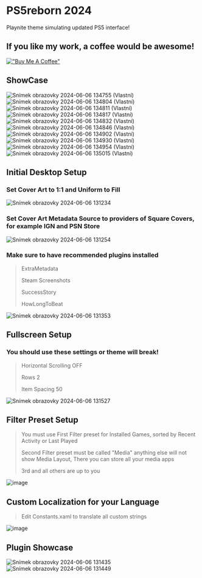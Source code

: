 # PS5reborn 2024
Playnite theme simulating updated PS5 interface!

## If you like my work, a coffee would be awesome!
[!["Buy Me A Coffee"](https://www.buymeacoffee.com/assets/img/custom_images/orange_img.png)](https://www.buymeacoffee.com/MtbivzU)

## ShowCase
![Snímek obrazovky 2024-06-06 134755 (Vlastní)](https://github.com/saVantCZ/PS5reborn/assets/97293893/5cc3b4b5-9e8d-46cf-a556-9f3a243801a2)![Snímek obrazovky 2024-06-06 134804 (Vlastní)](https://github.com/saVantCZ/PS5reborn/assets/97293893/161dc907-fc91-4be6-9093-b7c635db1b2f)![Snímek obrazovky 2024-06-06 134811 (Vlastní)](https://github.com/saVantCZ/PS5reborn/assets/97293893/f0b29743-1c08-4804-bf65-f526c3e8f2a4)![Snímek obrazovky 2024-06-06 134817 (Vlastní)](https://github.com/saVantCZ/PS5reborn/assets/97293893/507ac78e-5688-4be3-8890-91811dd6fe50)![Snímek obrazovky 2024-06-06 134832 (Vlastní)](https://github.com/saVantCZ/PS5reborn/assets/97293893/a5c57183-db5c-4174-b34c-deeb0253780b)![Snímek obrazovky 2024-06-06 134846 (Vlastní)](https://github.com/saVantCZ/PS5reborn/assets/97293893/a874d02e-80c4-4cc4-91f5-830a2a770ff1)![Snímek obrazovky 2024-06-06 134902 (Vlastní)](https://github.com/saVantCZ/PS5reborn/assets/97293893/6058bd73-8698-44f2-b601-71cb519d52e9)![Snímek obrazovky 2024-06-06 134930 (Vlastní)](https://github.com/saVantCZ/PS5reborn/assets/97293893/bea7137f-1658-4c34-86a5-f0a118a67154)![Snímek obrazovky 2024-06-06 134954 (Vlastní)](https://github.com/saVantCZ/PS5reborn/assets/97293893/f1d57b65-5b28-42ed-8883-0fccd9cddb3c)![Snímek obrazovky 2024-06-06 135015 (Vlastní)](https://github.com/saVantCZ/PS5reborn/assets/97293893/afd92786-cb99-4820-be62-85ef95ebaa36)

## Initial Desktop Setup
### Set Cover Art to 1:1 and Uniform to Fill
![Snímek obrazovky 2024-06-06 131234](https://github.com/saVantCZ/PS5reborn/assets/97293893/0bade346-df0b-4771-bff4-3de694b46bac)
### Set Cover Art Metadata Source to providers of Square Covers, for example IGN and PSN Store
![Snímek obrazovky 2024-06-06 131254](https://github.com/saVantCZ/PS5reborn/assets/97293893/4d41a4f0-1287-4251-b268-63154a909dcf)
### Make sure to have recommended plugins installed
> ExtraMetadata
> 
> Steam Screenshots
> 
> SuccessStory
> 
> HowLongToBeat

![Snímek obrazovky 2024-06-06 131353](https://github.com/saVantCZ/PS5reborn/assets/97293893/1ee59589-fa13-4d92-9492-a7cbb0426675)


## Fullscreen Setup
### You should use these settings or theme will break!
> Horizontal Scrolling OFF
> 
> Rows 2
> 
> Item Spacing 50

![Snímek obrazovky 2024-06-06 131527](https://github.com/saVantCZ/PS5reborn/assets/97293893/4245e6cf-6e47-4207-ac51-36b15c543d13)

## Filter Preset Setup
> You must use First Filter preset for Installed Games, sorted by Recent Activity or Last Played
> 
> Second Filter preset must be called "Media" anything else will not show Media Layout, There you can store all your media apps
> 
> 3rd and all others are up to you

![image](https://github.com/saVantCZ/PS5reborn/assets/97293893/39606abe-6e64-401e-86d2-8b13957096d6)

## Custom Localization for your Language
> Edit Constants.xaml to translate all custom strings
> 

![image](https://github.com/saVantCZ/PS5reborn/assets/97293893/ea40f515-932e-49a4-8af1-3bca9051d815)



## Plugin Showcase
![Snímek obrazovky 2024-06-06 131435](https://github.com/saVantCZ/PS5reborn/assets/97293893/e6a3ce47-5aac-4be4-810c-3d8d45453dad)
![Snímek obrazovky 2024-06-06 131449](https://github.com/saVantCZ/PS5reborn/assets/97293893/763b6bb0-1213-4f6a-aa9d-122ba419ac22)


